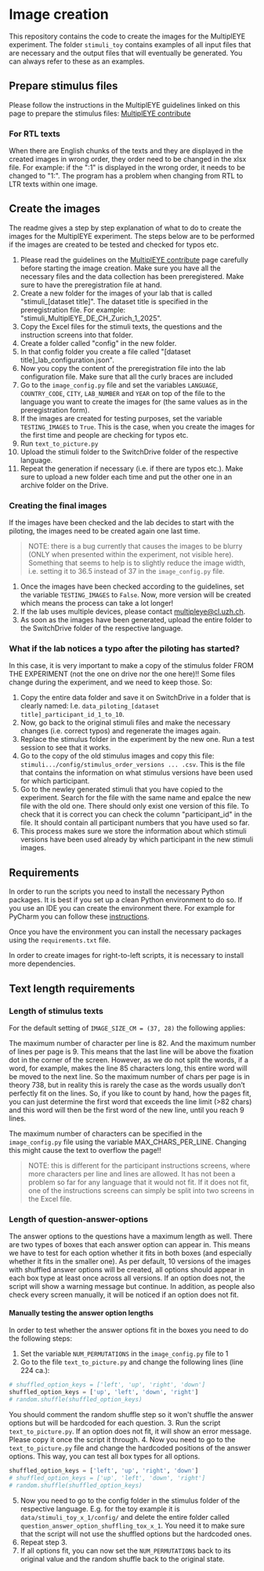# Image creation

This repository contains the code to create the images for the MultiplEYE experiment. The folder `stimuli_toy` contains
examples of all input files that are necessary and the output files that will eventually be generated. You can always
refer to these as an examples.

## Prepare stimulus files

Please follow the instructions in the MultiplEYE guidelines linked on this page to prepare the stimulus files: 
[MultiplEYE contribute](https://multipleye.eu/contribute/)

### For RTL texts
When there are English chunks of the texts and they are displayed in the
created images in wrong order, they order need to be changed in the xlsx file. For example:
if the ":1" is displayed in the wrong order, it needs to be changed to "1:". 
The program has a problem when changing from RTL to LTR texts within one image.

## Create the images

The readme gives a step by step explanation of what to do to create the images for the MultiplEYE experiment.
The steps below are to be performed if the images are created to be tested and checked for typos etc.

1. Please read the guidelines on the [MultiplEYE contribute](https://multipleye.eu/contribute/) page carefully before starting the image creation. 
Make sure you have all the necessary files and the data collection has been preregistered. Make sure to have the preregistration file at hand.
2. Create a new folder for the images of your lab that is called "stimuli_[dataset title]". The dataset title is specified in the preregistration file. 
For example: "stimuli_MultiplEYE_DE_CH_Zurich_1_2025".
3. Copy the Excel files for the stimuli texts, the questions and the instruction screens into that folder.
4. Create a folder called "config" in the new folder. 
5. In that config folder you create a file called "[dataset title]_lab_configuration.json".
6. Now you copy the content of the preregistration file into the lab configuration file. Make sure that all the curly braces are included
7. Go to the `image_config.py` file and set the variables `LANGUAGE`, `COUNTRY_CODE`, `CITY`, `LAB_NUMBER` and `YEAR` 
on top of the file to the language you want to create the images for (the same values as in the preregistration form).
8. If the images are created for testing purposes, set the variable `TESTING_IMAGES` to `True`. This is the case, when 
you create the images for the first time and people are checking for typos etc.
9. Run `text_to_picture.py`
10. Upload the stimuli folder to the SwitchDrive folder of the respective language.
11. Repeat the generation if necessary (i.e. if there are typos etc.). Make sure to upload a new folder each time and 
put the other one in an archive folder on the Drive.


### Creating the final images
If the images have been checked and the lab decides to start with the piloting, the images need to be created again 
one last time.

> NOTE: there is a bug currently that causes the images to be blurry (ONLY when presented within the experiment, 
> not visible here). Something that seems to help is to slightly reduce the image width, i.e. setting it to 36.5 instead of 
> 37 in the `image_config.py` file. 

1. Once the images have been checked according to the guidelines, set the variable `TESTING_IMAGES` to `False`. 
Now, more version will be created which means the process can take a lot longer!
2. If the lab uses multiple devices, please contact [multipleye@cl.uzh.ch](mailto:multipleye@cl.uzh.ch).
2. As soon as the images have been generated, upload the entire folder to the SwitchDrive folder of the respective language.

### What if the lab notices a typo after the piloting has started?
In this case, it is very important to make a copy of the stimulus folder FROM THE EXPERIMENT (not the one on drive 
nor the one here)!! Some files change during the experiment,
and we need to keep those. So:
1. Copy the entire data folder and save it on SwitchDrive in a folder that is clearly named: I.e.
`data_piloting_[dataset title]_participant_id_1_to_10`. 
2. Now, go back to the original stimuli files and make the necessary changes (i.e. correct typos) and regenerate the images again.
3. Replace the stimulus folder in the experiment by the new one. Run a test session to see that it works.
4. Go to the copy of the old stimulus images and copy this file: `stimuli.../config/stimulus_order_versions ... .csv`. This is the file
that contains the information on what stimulus versions have been used for which participant.
5. Go to the newley generated stimuli that you have copied to the experiment. Search for the file with the same name and epalce the new file with the old one. There should only exist one version of this file. To check that it is correct you can check the column "participant_id" in the file. It should contain all participant numbers that you have used so far.
6. This process makes sure we store the information about which stimuli versions have been used already by which participant in the new stimuli images.

## Requirements

In order to run the scripts you need to install the necessary Python packages. It is best if you set up a
clean Python environment to do so. If you use an IDE you can create the environment there. For example for
PyCharm you can follow these [instructions](https://www.jetbrains.com/help/pycharm/creating-virtual-environment.html).

Once you have the environment you can install the necessary packages using the `requirements.txt` file.

In order to create images for right-to-left scripts, it is necessary to install more dependencies.


## Text length requirements

### Length of stimulus texts
For the default setting of `IMAGE_SIZE_CM = (37, 28)` the following applies:

The maximum number of character per line is 82. And the maximum number of lines per page is 9. This means that the last
line will be above the fixation dot in the corner of the screen.
However, as we do not split the words, if a word, for example, makes the line 85 characters long, 
this entire word will be moved to the next line. So the maximum number of chars per page is in theory 738, 
but in reality this is rarely the case as the words usually don’t perfectly fit on the lines. 
So, if you like to count by hand, how the pages fit, you can just determine the first word that exceeds the line 
limit (>82 chars) and this word will then be the first word of the new line, until you reach 9 lines.

The maximum number of characters can be specified in the `image_config.py` file using the variable MAX_CHARS_PER_LINE.
Changing this might cause the text to overflow the page!!

> NOTE: this is different for the participant instructions screens, where more characters per line and lines are allowed.
> It has not been a problem so far for any language that it would not fit. If it does not fit, one of the instructions screens
> can simply be split into two screens in the Excel file.

### Length of question-answer-options
The answer options to the questions have a maximum length as well. There are two types of boxes that each answer option can appear in.
This means we have to test for each option whether it fits in both boxes (and especially whether it fits in the smaller one).
As per default, 10 versions of the images with shuffled answer options will be created, all options should appear in each box type at least
once across all versions. If an option does not, the script will show a warning message but continue. In addition, as people also check
every screen manually, it will be noticed if an option does not fit.

#### Manually testing the answer option lengths
In order to test whether the answer options fit in the boxes
you need to do the following steps:
1. Set the variable `NUM_PERMUTATIONS` in the `image_config.py` file to 1
2. Go to the file `text_to_picture.py` and change the following lines (line 224 ca.):
```python
# shuffled_option_keys = ['left', 'up', 'right', 'down']
shuffled_option_keys = ['up', 'left', 'down', 'right']
# random.shuffle(shuffled_option_keys)
```
You should comment the random shuffle step so it won't shuffle the answer options but will be hardcoded for each question.
3. Run the script `text_to_picture.py`. If an option does not fit, it will show an error message. Please copy it once the script it through.
4. Now you need to go to the `text_to_picture.py` file and change the hardcoded positions of the answer options. This way, you can test all box types for all options.
```python
shuffled_option_keys = ['left', 'up', 'right', 'down']
# shuffled_option_keys = ['up', 'left', 'down', 'right']
# random.shuffle(shuffled_option_keys)
```
5. Now you need to go to the config folder in the stimulus folder of the respective language. E.g. for the toy example 
it is `data/stimuli_toy_x_1/config/` and delete the entire folder called `question_answer_option_shuffling_tox_x_1`.
You need it to make sure that the script will not use the shuffled options but the hardcoded ones.
6. Repeat step 3.
7. If all options fit, you can now set the `NUM_PERMUTATIONS` back to its original value and the random shuffle back to the original state.
